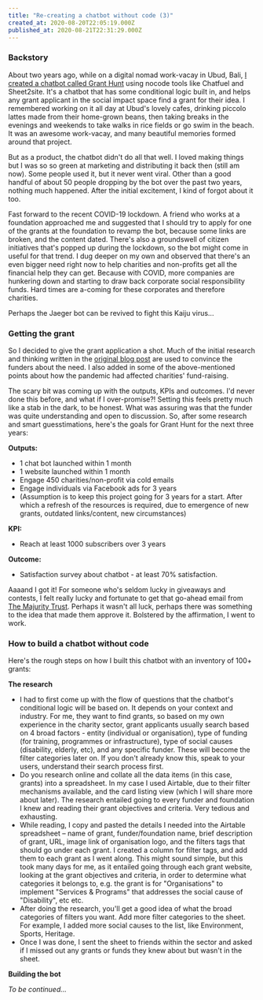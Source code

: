 ```yaml
---
title: "Re-creating a chatbot without code (3)"
created_at: 2020-08-20T22:05:19.000Z
published_at: 2020-08-21T22:31:29.000Z
---
```

### **Backstory**

About two years ago, while on a digital nomad work-vacay in Ubud, Bali, [I created a chatbot called Grant Hunt](https://jasonleow.sg/763/creating-chatbot-without-code/) using nocode tools like Chatfuel and Sheet2site. It's a chatbot that has some conditional logic built in, and helps any grant applicant in the social impact space find a grant for their idea. I remembered working on it all day at Ubud's lovely cafes, drinking piccolo lattes made from their home-grown beans, then taking breaks in the evenings and weekends to take walks in rice fields or go swim in the beach. It was an awesome work-vacay, and many beautiful memories formed around that project. 

  

But as a product, the chatbot didn't do all that well. I loved making things but I was so so green at marketing and distributing it back then (still am now). Some people used it, but it never went viral. Other than a good handful of about 50 people dropping by the bot over the past two years, nothing much happened. After the initial excitement, I kind of forgot about it too.

  

Fast forward to the recent COVID-19 lockdown. A friend who works at a foundation approached me and suggested that I should try to apply for one of the grants at the foundation to revamp the bot, because some links are broken, and the content dated. There's also a groundswell of citizen initiatives that's popped up during the lockdown, so the bot might come in useful for that trend. I dug deeper on my own and observed that there's an even bigger need right now to help charities and non-profits get all the financial help they can get. Because with COVID, more companies are hunkering down and starting to draw back corporate social responsibility funds. Hard times are a-coming for these corporates and therefore charities. 

  

Perhaps the Jaeger bot can be revived to fight this Kaiju virus...

  

### **Getting the grant**

So I decided to give the grant application a shot. Much of the initial research and thinking written in the [original blog post](https://jasonleow.sg/763/creating-chatbot-without-code/) are used to convince the funders about the need. I also added in some of the above-mentioned points about how the pandemic had affected charities' fund-raising.

  

The scary bit was coming up with the outputs, KPIs and outcomes. I'd never done this before, and what if I over-promise?! Setting this feels pretty much like a stab in the dark, to be honest. What was assuring was that the funder was quite understanding and open to discussion. So, after some research and smart guesstimations, here's the goals for Grant Hunt for the next three years:

  

**Outputs:**

*   1 chat bot launched within 1 month
*   1 website launched within 1 month
*   Engage 450 charities/non-profit via cold emails
*   Engage individuals via Facebook ads for 3 years
*   (Assumption is to keep this project going for 3 years for a start. After which a refresh of the resources is required, due to emergence of new grants, outdated links/content, new circumstances)

  

**KPI:**

*   Reach at least 1000 subscribers over 3 years

  

**Outcome:**

*   Satisfaction survey about chatbot - at least 70% satisfaction.

  

Aaaand I got it! For someone who's seldom lucky in giveaways and contests, I felt really lucky and fortunate to get that go-ahead email from [The Majurity Trust](https://www.majurity.sg/sgstrong). Perhaps it wasn't all luck, perhaps there was something to the idea that made them approve it. Bolstered by the affirmation, I went to work. 

  

### **How to build a chatbot without code** 

Here's the rough steps on how I built this chatbot with an inventory of 100+ grants:

  

**The research**

*   I had to first come up with the flow of questions that the chatbot's conditional logic will be based on. It depends on your context and industry. For me, they want to find grants, so based on my own experience in the charity sector, grant applicants usually search based on 4 broad factors - entity (individual or organisation), type of funding (for training, programmes or infrastructure), type of social causes (disability, elderly, etc), and any specific funder. These will become the filter categories later on. If you don't already know this, speak to your users, understand their search process first. 
*   Do you research online and collate all the data items (in this case, grants) into a spreadsheet. In my case I used Airtable, due to their filter mechanisms available, and the card listing view (which I will share more about later). The research entailed going to every funder and foundation I knew and reading their grant objectives and criteria. Very tedious and exhausting. 
*   While reading, I copy and pasted the details I needed into the Airtable spreadsheet – name of grant, funder/foundation name, brief description of grant, URL, image link of organisation logo, and the filters tags that should go under each grant. I created a column for filter tags, and add them to each grant as I went along. This might sound simple, but this took many days for me, as it entailed going through each grant website, looking at the grant objectives and criteria, in order to determine what categories it belongs to, e.g. the grant is for "Organisations" to implement "Services & Programs" that addresses the social cause of "Disability", etc etc. 
*   After doing the research, you'll get a good idea of what the broad categories of filters you want. Add more filter categories to the sheet. For example, I added more social causes to the list, like Environment, Sports, Heritage. 
*   Once I was done, I sent the sheet to friends within the sector and asked if I missed out any grants or funds they knew about but wasn't in the sheet.  

**Building the bot**

  

_To be continued..._
